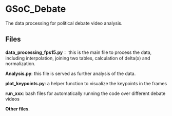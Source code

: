 # GSoC_Debate

The data processing for political debate video analysis.

## Files

**data_processing_fps15.py**： this is the main file to process the data, including interpolation, joining two tables, calculation of delta(x) and normalization.

**Analysis.py**: this file is served as further analysis of the data.

**plot_keypoints.py**: a helper function to visualize the keypoints in the frames

**run_xxx**: bash files for automatically running the code over different debate videos

**Other files**.

